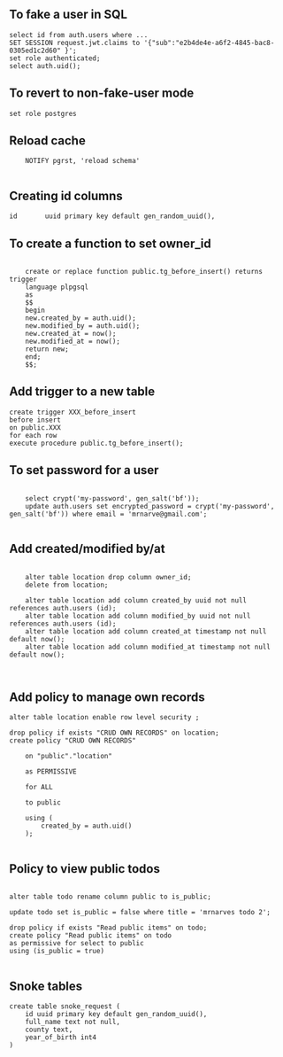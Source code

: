 
To fake a user in SQL
---

    select id from auth.users where ...
    SET SESSION request.jwt.claims to '{"sub":"e2b4de4e-a6f2-4845-bac8-0305ed1c2d60" }';
    set role authenticated;
    select auth.uid();


To revert to non-fake-user mode
---

    set role postgres


Reload cache
---

```postgresql
    NOTIFY pgrst, 'reload schema'


```

Creating id columns
---

    id       uuid primary key default gen_random_uuid(),


To create a function to set owner_id
---
```postgresql

    create or replace function public.tg_before_insert() returns trigger
    language plpgsql
    as
    $$
    begin
    new.created_by = auth.uid();
    new.modified_by = auth.uid();
    new.created_at = now();
    new.modified_at = now();
    return new;
    end;
    $$;

```


Add trigger to a new table
---

    create trigger XXX_before_insert
    before insert
    on public.XXX
    for each row
    execute procedure public.tg_before_insert();


To set password for a user
---

```postgresql

    select crypt('my-password', gen_salt('bf'));
    update auth.users set encrypted_password = crypt('my-password', gen_salt('bf')) where email = 'mrnarve@gmail.com';


```


Add created/modified by/at
---

```postgresql

    alter table location drop column owner_id;
    delete from location;

    alter table location add column created_by uuid not null references auth.users (id);
    alter table location add column modified_by uuid not null references auth.users (id);
    alter table location add column created_at timestamp not null default now();
    alter table location add column modified_at timestamp not null default now();



```

Add policy to manage own records
---

````postgresql
alter table location enable row level security ;

drop policy if exists "CRUD OWN RECORDS" on location;
create policy "CRUD OWN RECORDS"

    on "public"."location"

    as PERMISSIVE

    for ALL

    to public

    using (
        created_by = auth.uid()
    );


````


Policy to view public todos
---

```postgresql

alter table todo rename column public to is_public;

update todo set is_public = false where title = 'mrnarves todo 2';

drop policy if exists "Read public items" on todo;
create policy "Read public items" on todo 
as permissive for select to public
using (is_public = true)


```

Snoke tables
---
```postgresql
create table snoke_request (
    id uuid primary key default gen_random_uuid(),
    full_name text not null,
    county text,
    year_of_birth int4
)
```
